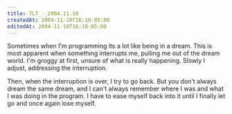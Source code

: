 ```yaml
---
title: TLT_-_2004.11.10
createdAt: 2004-11-10T16:10-05:00
editedAt: 2004-11-10T16:10-05:00
---
```


Sometimes when I'm programming its a lot like being in a dream. This is most apparent when something interrupts me, pulling me out of the dream world. I'm groggy at first, unsure of what is really happening. Slowly I adjust, addressing the interruption.

Then, when the interruption is over, I try to go back. But you don't always dream the same dream, and I can't always remember where I was and what I was doing in the program. I have to ease myself back into it until I finally let go and once again lose myself.

